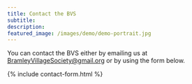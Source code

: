 ```yaml
---
title: Contact the BVS
subtitle: 
description: 
featured_image: /images/demo/demo-portrait.jpg
---
```

You can contact the BVS either by emailing us at [BramleyVillageSociety@gmail.org](mailto:BramleyVillageSociety@gmail.org) or by using the form below.

{% include contact-form.html %}

